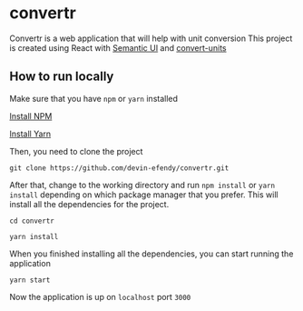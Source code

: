 # convertr

Convertr is a web application that will help with unit conversion This project is created using React with [Semantic UI](https://semantic-ui.com) and [convert-units](https://github.com/ben-ng/convert-units)

## **How to run locally**

Make sure that you have `npm` or `yarn` installed

[Install NPM](https://nodejs.org/en/)

[Install Yarn](https://classic.yarnpkg.com/en/docs/install/#mac-stable)

Then, you need to clone the project

```shell
git clone https://github.com/devin-efendy/convertr.git
```

After that, change to the working directory and run `npm install` or `yarn install` depending on which package manager
that you prefer. This will install all the dependencies for the project.

```shell
cd convertr

yarn install
```

When you finished installing all the dependencies, you can start running the application

```shell
yarn start
```

Now the application is up on `localhost` port `3000`
